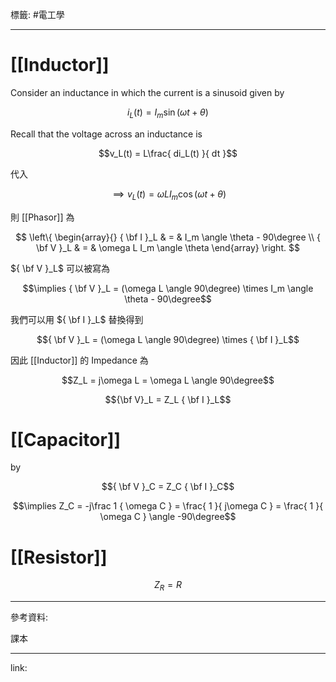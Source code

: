 標籤: #電工學 

---

# [[Inductor]]

Consider an inductance in which the current is a sinusoid given by

$$i_L(t) = I_m\sin(\omega t + \theta)$$

Recall that the voltage across an inductance is 

$$v_L(t) = L\frac{ di_L(t) }{ dt }$$

代入

$$\implies 
v_L(t) = 
\omega L I_m \cos(\omega t + \theta)$$

則 [[Phasor]] 為

$$
\left\{
	\begin{array}{}
		{ \bf I }_L & = & 
		I_m \angle \theta - 90\degree \\
		{ \bf V }_L & = & \omega L I_m \angle \theta
	\end{array}
\right.
$$

${ \bf V }_L$ 可以被寫為

$$\implies { \bf V }_L = 
(\omega L \angle 90\degree) \times 
I_m \angle \theta - 90\degree$$

我們可以用 ${ \bf I }_L$ 替換得到

$${ \bf V }_L = 
(\omega L \angle 90\degree) \times
{ \bf I }_L$$

因此 [[Inductor]] 的 Impedance 為

$$Z_L = 
j\omega L = \omega L \angle 90\degree$$

$${\bf V}_L = Z_L { \bf I }_L$$

# [[Capacitor]]

by 

$${ \bf V }_C = Z_C { \bf I }_C$$

$$\implies Z_C = -j\frac 1 { \omega C } = 
\frac{ 1 }{ j\omega C } = 
\frac{ 1 }{ \omega C } \angle -90\degree$$

# [[Resistor]]

$$Z_R = R$$

---

參考資料:

課本

---

link:

